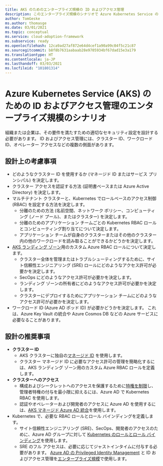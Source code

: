 ```yaml
---
title: AKS のためのエンタープライズ規模の ID およびアクセス管理
description: このエンタープライズ規模のシナリオで Azure Kubernetes Service のための ID およびアクセス管理をどのように向上させることができるかについて説明します。
author: TomGeske
ms.author: thomasge
ms.date: 03/01/2021
ms.topic: conceptual
ms.service: cloud-adoption-framework
ms.subservice: ready
ms.openlocfilehash: 12ca9ad27af872e64d4cef1a90a99c04f5c21c87
ms.sourcegitcommit: b8f8b7631aabaab28e9705934bf67dad15e3a179
ms.translationtype: HT
ms.contentlocale: ja-JP
ms.lasthandoff: 03/03/2021
ms.locfileid: "101801314"
---
```

# <a name="identity-and-access-management-for-azure-kubernetes-service-aks-enterprise-scale-scenario"></a>Azure Kubernetes Service (AKS) のための ID およびアクセス管理のエンタープライズ規模のシナリオ

組織または企業は、その要件を満たすための適切なセキュリティ設定を設計する必要があります。 ID およびアクセス管理には、クラスター ID、ワークロード ID、オペレーター アクセスなどの複数の側面があります。

## <a name="design-considerations"></a>設計上の考慮事項

- どのようなクラスター ID を使用するか (マネージド ID またはサービス プリンシパル) を決定します。
- クラスター アクセスを認証する方法 (証明書ベースまたは Azure Active Directory) を決定します。
- マルチテナント クラスターと、Kubernetes でロールベースのアクセス制御 (RBAC) を設定する方法を決定します。
  - 分離のための方法 (名前空間、ネットワーク ポリシー、コンピューティング (ノード プール)、またはクラスター) を決定します。
  - 分離のためのアプリケーション チームごとの Kubernetes RBAC ロールとコンピューティング割り当てについて決定します。
  - アプリケーション チームが自身のクラスターまたはその他のクラスター内の他のワークロードを読み取ることができるかどうかを決定します。
- [AKS ランディング ゾーン](../../ready/enterprise-scale/identity-and-access-management.md)用のカスタム Azure RBAC ロールについて決定します。
  - クラスター全体を管理またはトラブルシューティングするために、サイト信頼性エンジニアリング (SRE) ロールにどのようなアクセス許可が必要かを決定します。
  - SecOps にどのようなアクセス許可が必要かを決定します。
  - ランディング ゾーンの所有者にどのようなアクセス許可が必要かを決定します。
  - クラスターにデプロイするためにアプリケーション チームにどのようなアクセス許可が必要かを決定します。
- ワークロード ID (Azure AD ポッド ID) が必要かどうかを決定します。 これは、Azure Key Vault の統合や Azure Cosmos DB などの Azure サービスに必要なることがあります。

## <a name="design-recommendations"></a>設計の推奨事項

- **クラスター ID**
  - AKS クラスターに独自の[マネージド ID](https://aka.ms/aks/mi) を使用します。
  - クラスター マネージド ID に必要なアクセス許可の管理を簡略化するには、AKS ランディング ゾーン用のカスタム Azure RBAC ロールを定義します。
- **クラスターへのアクセス**
  - 構成およびシークレットへのアクセスを保護するために[特権を制限](/azure/aks/azure-ad-rbac)し、管理者特権の付与を最小限に抑えるには、Azure AD で Kubernetes RBAC を使用します。
  - 認証やオペレーターおよび開発者のアクセスに Azure AD を使用するには、[AKS マネージド Azure AD 統合](https://aka.ms/aks/managed-aad)を使用します。
- Kubernetes で、必要な RBAC ロールとロール バインディングを定義します。
  - サイト信頼性エンジニアリング (SRE)、SecOps、開発者のアクセスのために、Azure AD グループに対して [Kubernetes のロールとロール バインディング](/azure/aks/concepts-identity#kubernetes-role-based-access-control-kubernetes-rbac)を使用します。
  - SRE のフル アクセスは、必要に応じてジャストインタイムに付与する必要があります。 [Azure AD の Privileged Identity Management](/azure/active-directory/privileged-identity-management/pim-configure) と ID およびアクセス管理を[エンタープライズ規模](../../ready/enterprise-scale/identity-and-access-management.md)で使用します。
